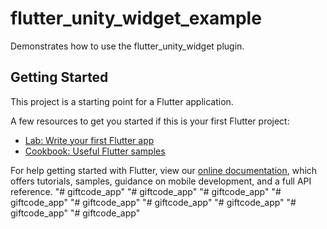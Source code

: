 # flutter_unity_widget_example

Demonstrates how to use the flutter_unity_widget plugin.

## Getting Started

This project is a starting point for a Flutter application.

A few resources to get you started if this is your first Flutter project:

- [Lab: Write your first Flutter app](https://flutter.dev/docs/get-started/codelab)
- [Cookbook: Useful Flutter samples](https://flutter.dev/docs/cookbook)

For help getting started with Flutter, view our
[online documentation](https://flutter.dev/docs), which offers tutorials,
samples, guidance on mobile development, and a full API reference.
"# giftcode_app" 
"# giftcode_app" 
"# giftcode_app" 
"# giftcode_app" 
"# giftcode_app" 
"# giftcode_app" 
"# giftcode_app" 
"# giftcode_app" 
"# giftcode_app" 
